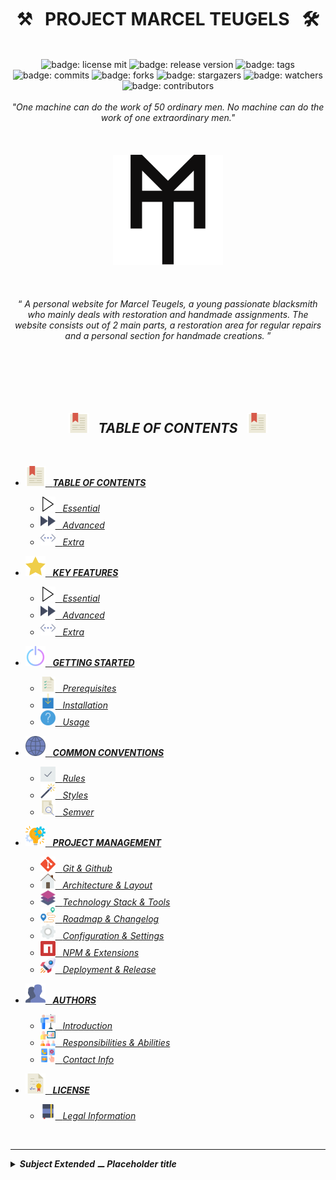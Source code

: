 <h1 class="hero__subject--root" align="center">
  ⚒️ &nbsp; <b>PROJECT MARCEL TEUGELS</b> &nbsp; 🛠️
</h1>
<br />
<div class="hero__github-badges" align="center">
  <img
    src="https://img.shields.io/badge/License-mit__blue?labelColor=181717&style=flat&logo=Github&logoColor=#181717"
    alt="badge: license mit"
    title="license: mit"
  />
  <img
    src="https://img.shields.io/badge/Release-none-yellow?labelColor=181717&style=flat&logo=Github&logoColor=#181717"
    alt="badge: release version"
    title="release version"
  />
  <img
    src="https://img.shields.io/badge/Tags-none-yellow?labelColor=181717&style=flat&logo=Github&logoColor=#181717"
    alt="badge: tags"
    title="tags"
  />
  <img
    src="https://img.shields.io/badge/Commits-100-whitesmoke?labelColor=181717&style=flat&logo=Github&logoColor=#181717"
    alt="badge: commits"
    title="commits"
  />
  <img
    src="https://img.shields.io/badge/Forks-0-whitesmoke?labelColor=181717&style=flat&logo=Github&logoColor=#181717"
    alt="badge: forks"
    title="forks"
  />
  <img
    src="https://img.shields.io/badge/Stars-5-whitesmoke?labelColor=181717&style=flat&logo=Github&logoColor=#181717"
    alt="badge: stargazers"
    title="stargazers"
  />
  <img
    src="https://img.shields.io/badge/Watchers-5-whitesmoke?labelColor=181717&style=flat&logo=Github&logoColor=#181717"
    alt="badge: watchers"
    title="watchers"
  />
  <img
    src="https://img.shields.io/badge/Contributors-5-whitesmoke?labelColor=181717&style=flat&logo=Github&logoColor=#181717"
    alt="badge: contributors"
    title="contributors"
  />
<div />
<div align="left"><div/>
<br />

<div class="hero__main--root" align="center">
  <i>"One machine can do the work of 50 ordinary men.</i>
  <i>No machine can do the work of one extraordinary men."</i>
  <br />
  <br />
  <br />
  <br />
  <img
  src="../../../assets/media/icons/icons__marcel-teugels-logo--improved.svg"
  alt="marcel teugels logo"
  width="35%"
  />
  <br />
  <br />
  <br />
  <br />
  <q>
    <i>
    A personal website for Marcel Teugels, a young passionate blacksmith who mainly deals with restoration and handmade assignments.
    The website consists out of 2 main parts, a restoration area for regular repairs and a personal section for handmade creations.
    <i/>
  </q>
  <br/>
  <br/>
</div>

<br/>
<br/>
<br/>
<br/>
<h2 class="heading__subcat-title--root---v01" align="center">
  <img src="../../../assets/media/icons/vendors/flat__bookmark--2.svg" width="32px" /> &nbsp;
  <b>TABLE OF CONTENTS</b> &nbsp;
  <img src="../../../assets/media/icons/vendors/flat__bookmark--2.svg" width="32px" />
</h2>
<br/>

- [<img src="../../../assets/media/icons/vendors/flat__bookmark--2.svg" width="32px" /> &nbsp; **TABLE OF CONTENTS** <!-- {#root-toc} -->](./../readme/table-of-contents/README.md)

  - [<img src="../../../assets/media/icons/vendors/flat__play-button.svg" width="24px" /> &nbsp; _Essential_ <!-- {#toc-essential} -->](./../readme/table-of-contents/essential/README.md)
  - [<img src="../../../assets/media/icons/vendors/flat__fast-forward.svg" width="24px" /> &nbsp; _Advanced_ <!-- {#toc-advanced} -->](./../readme/table-of-contents/advanced/README.md)
  - [<img src="../../../assets/media/icons/vendors/flat__more.svg" width="24px" /> &nbsp; _Extra_ <!-- {#toc-extra} -->](./../readme/table-of-contents/extra/README.md)

- [<img src="../../../assets/media/icons/vendors/flat__star.svg" width="32px" /> &nbsp; **KEY FEATURES** <!-- {#root-feat} -->](./../readme/key-features/README.md)

  - [<img src="../../../assets/media/icons/vendors/flat__play-button.svg" width="24px" /> &nbsp; _Essential_ <!-- {#feat-essential} -->](./../readme/key-features/essential)
  - [<img src="../../../assets/media/icons/vendors/flat__fast-forward.svg" width="24px" /> &nbsp; _Advanced_ <!-- {#feat-advanced} -->](./../readme/key-features/advanced)
  - [<img src="../../../assets/media/icons/vendors/flat__more.svg" width="24px" /> &nbsp; _Extra_ <!-- {#feat-extra} -->](./../readme/key-features/extra)

- [<img src="../../../assets/media/icons/vendors/flat__power-button.svg" width="32px" /> &nbsp; **GETTING STARTED** <!-- {#root-started} -->](./../readme/getting-started/README.md)

  - [<img src="../../../assets/media/icons/vendors/flat__list.svg" width="24px" /> &nbsp; _Prerequisites_ <!-- {#started-prereq} -->](#Prerequisites)
  - [<img src="../../../assets/media/icons/vendors/flat__download.svg" width="24px" /> &nbsp; _Installation_ <!-- {#started-install} -->](#Installation)
  - [<img src="../../../assets/media/icons/vendors/flat__info.svg" width="24px" /> &nbsp; _Usage_ <!-- {#started-usage} -->](#Usage)

- [<img src="../../../assets/media/icons/vendors/flat__internet.svg" width="32px" /> &nbsp; **COMMON CONVENTIONS** <!-- {#root-com-convens} -->](./../readme/common-conventions/README.md)

  - [<img src="../../../assets/media/icons/vendors/flat__checked.svg" width="24px" /> &nbsp; _Rules_ <!-- {#com-convens-rules} -->](#Rules)
  - [<img src="../../../assets/media/icons/vendors/flat__magic-wand.svg" width="24px" /> &nbsp; _Styles_ <!-- {#com-convens-styles} -->](#Styles)
  - [<img src="../../../assets/media/icons/vendors/flat__file.svg" width="24px" /> &nbsp; _Semver_ <!-- {#com-convens-semver} -->](#Semver)

- [<img src="../../../assets/media/icons/vendors/flat__project-management.svg" width="32px" /> &nbsp; **PROJECT MANAGEMENT** <!-- {#root-project-mgmt} -->](./../readme/project-management/README.md)

  - [<img src="../../../assets/media/icons/vendors/si__git.svg" width="24px" /> &nbsp; _Git & Github_ <!-- {#project-mgmt-git} -->](#Git_&_Github)
  - [<img src="../../../assets/media/icons/vendors/flat__home.svg" width="24px" /> &nbsp; _Architecture & Layout_ <!-- {#project-mgmt-architecture} -->](#Architecture_&_Layout)
  - [<img src="../../../assets/media/icons/vendors/flat__layers.svg" width="24px" /> &nbsp; _Technology Stack & Tools_ <!-- {#project-mgmt-tech-stack} -->](#Technology_Stack_&_Tools)
  - [<img src="../../../assets/media/icons/vendors/flat__route.svg" width="24px" /> &nbsp; _Roadmap & Changelog_ <!-- {#project-mgmt-roadmap} -->](#Roadmap_&_Changelog)
  - [<img src="../../../assets/media/icons/vendors/flat__config.svg" width="24px" /> &nbsp; _Configuration & Settings_ <!-- {#project-mgmt-config} -->](#Configuration_&_Settings)
  - [<img src="../../../assets/media/icons/vendors/si__npm.svg" width="24px" /> &nbsp; _NPM & Extensions_ <!-- {#project-mgmt-npm} -->](#NPM_&_VScode)
  - [<img src="../../../assets/media/icons/vendors/flat__shuttle.svg" width="24px" /> &nbsp; _Deployment & Release_ <!-- {#project-mgmt-deployment} -->](#Deployment_&_Release)

- [<img src="../../../assets/media/icons/vendors/flat__users.svg" width="32px" /> &nbsp; **AUTHORS** <!-- {#root-authors} -->](./../readme/authors/README.md)

  - [<img src="../../../assets/media/icons/vendors/flat__presentation.svg" width="24px" /> &nbsp; _Introduction_ <!-- {#authors-} -->](#Introduction)
  - [<img src="../../../assets/media/icons/vendors/flat__presentation--2.svg" width="24px" /> &nbsp; _Responsibilities & Abilities_ <!-- {#authors-respons} -->](#Responsibilities_&_Abilities)
  - [<img src="../../../assets/media/icons/vendors/flat__communicate.svg" width="24px" /> &nbsp; _Contact Info_ <!-- {#authors-contact-info} -->](#contact_Info)

- [<img src="../../../assets/media/icons/vendors/flat__diploma.svg" width="32px" /> &nbsp; **LICENSE** <!-- {#root-license} -->](./../readme/license/README.md)

  - [<img src="../../../assets/media/icons/vendors/flat__notebook.svg" width="24px" /> &nbsp; _Legal Information_ <!-- {#license-legal-info} -->](#legal_information)

<br/>

---

<details>
  <summary><b>Subject Extended ⚊ Placeholder title</b></summary>

---

<br/>

Occaecat occaecat enim sint adipisicing amet pariatur. Reprehenderit id nisi incididunt labore dolor id. Voluptate proident tempor incididunt quis consequat nostrud. Aliquip enim magna excepteur aliqua magna. Incididunt enim quis elit cillum deserunt.

<br/>

</details>
